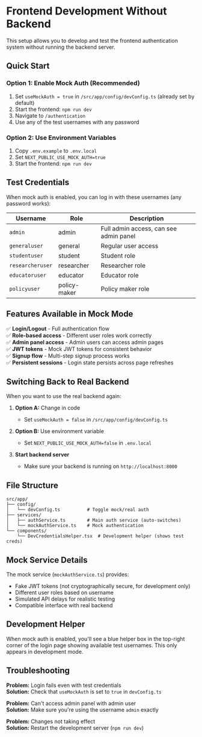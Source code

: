 # Frontend Development Without Backend

This setup allows you to develop and test the frontend authentication system without running the backend server.

## Quick Start

### Option 1: Enable Mock Auth (Recommended)
1. Set `useMockAuth = true` in `/src/app/config/devConfig.ts` (already set by default)
2. Start the frontend: `npm run dev`
3. Navigate to `/authentication`
4. Use any of the test usernames with any password

### Option 2: Use Environment Variables
1. Copy `.env.example` to `.env.local`
2. Set `NEXT_PUBLIC_USE_MOCK_AUTH=true`
3. Start the frontend: `npm run dev`

## Test Credentials

When mock auth is enabled, you can log in with these usernames (any password works):

| Username | Role | Description |
|----------|------|-------------|
| `admin` | admin | Full admin access, can see admin panel |
| `generaluser` | general | Regular user access |
| `studentuser` | student | Student role |
| `researcheruser` | researcher | Researcher role |
| `educatoruser` | educator | Educator role |
| `policyuser` | policy-maker | Policy maker role |

## Features Available in Mock Mode

✅ **Login/Logout** - Full authentication flow  
✅ **Role-based access** - Different user roles work correctly  
✅ **Admin panel access** - Admin users can access admin pages  
✅ **JWT tokens** - Mock JWT tokens for consistent behavior  
✅ **Signup flow** - Multi-step signup process works  
✅ **Persistent sessions** - Login state persists across page refreshes  

## Switching Back to Real Backend

When you want to use the real backend again:

1. **Option A:** Change in code
   - Set `useMockAuth = false` in `/src/app/config/devConfig.ts`

2. **Option B:** Use environment variable
   - Set `NEXT_PUBLIC_USE_MOCK_AUTH=false` in `.env.local`

3. **Start backend server**
   - Make sure your backend is running on `http://localhost:8000`

## File Structure

```
src/app/
├── config/
│   └── devConfig.ts          # Toggle mock/real auth
├── services/
│   ├── authService.ts        # Main auth service (auto-switches)
│   └── mockAuthService.ts    # Mock authentication
└── components/
    └── DevCredentialsHelper.tsx  # Development helper (shows test creds)
```

## Mock Service Details

The mock service (`mockAuthService.ts`) provides:
- Fake JWT tokens (not cryptographically secure, for development only)
- Different user roles based on username
- Simulated API delays for realistic testing
- Compatible interface with real backend

## Development Helper

When mock auth is enabled, you'll see a blue helper box in the top-right corner of the login page showing available test usernames. This only appears in development mode.

## Troubleshooting

**Problem:** Login fails even with test credentials  
**Solution:** Check that `useMockAuth` is set to `true` in `devConfig.ts`

**Problem:** Can't access admin panel with admin user  
**Solution:** Make sure you're using the username `admin` exactly

**Problem:** Changes not taking effect  
**Solution:** Restart the development server (`npm run dev`)
